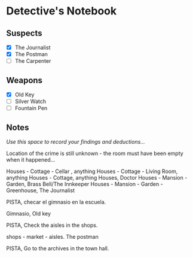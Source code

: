 # Detective's Notebook

## Suspects
- [x] The Journalist
- [x] The Postman
- [ ] The Carpenter

## Weapons
- [x] Old Key
- [ ] Silver Watch
- [ ] Fountain Pen

## Notes
*Use this space to record your findings and deductions...*

Location of the crime is still unknown - the room must have been empty when it happened...

Houses - Cottage - Cellar , anything 
Houses - Cottage - Living Room, anything 
Houses - Cottage, anything
Houses, Doctor
Houses - Mansion - Garden, Brass Bell/The Innkeeper
Houses - Mansion - Garden - Greenhouse, The Journalist 

PISTA, checar el gimnasio en la escuela. 

Gimnasio, Old key

PISTA, Check the aisles in the shops.

shops - market - aisles. The postman

PISTA, Go to the archives in the town hall. 
